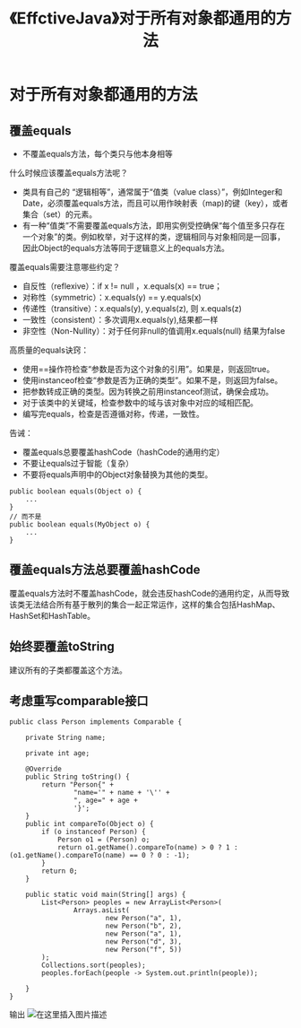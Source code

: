 ﻿---
title: 《EffctiveJava》对于所有对象都通用的方法
categories: EffctiveJava学习
tags: java
---

# 对于所有对象都通用的方法
## 覆盖equals
* 不覆盖equals方法，每个类只与他本身相等

什么时候应该覆盖equals方法呢？
* 类具有自己的 “逻辑相等”，通常属于“值类（value class）”，例如Integer和Date，必须覆盖equals方法，而且可以用作映射表（map)的键（key），或者集合（set）的元素。
* 有一种“值类”不需要覆盖equals方法，即用实例受控确保“每个值至多只存在一个对象”的类。例如枚举，对于这样的类，逻辑相同与对象相同是一回事，因此Object的equals方法等同于逻辑意义上的equals方法。

覆盖equals需要注意哪些约定？
* 自反性（reflexive）：if  x != null ，x.equals(x) == true；
* 对称性（symmetric）：x.equals(y) == y.equals(x)
* 传递性（transitive）：x.equals(y), y.equals(z),  则 x.equals(z)
* 一致性（consistent）：多次调用x.equals(y),结果都一样
* 非空性（Non-Nullity）：对于任何非null的值调用x.equals(null) 结果为false

高质量的equals诀窍：
* 使用==操作符检查“参数是否为这个对象的引用”。如果是，则返回true。
* 使用instanceof检查“参数是否为正确的类型”。如果不是，则返回为false。
* 把参数转成正确的类型。因为转换之前用instanceof测试，确保会成功。
* 对于该类中的关键域，检查参数中的域与该对象中对应的域相匹配。
* 编写完equals，检查是否遵循对称，传递，一致性。

告诫：
* 覆盖equals总要覆盖hashCode（hashCode的通用约定）
* 不要让equals过于智能（复杂）
* 不要将equals声明中的Object对象替换为其他的类型。

```
public boolean equals(Object o) {
	...
}
// 而不是
public boolean equals(MyObject o) {
	...
}
```
## 覆盖equals方法总要覆盖hashCode
覆盖equals方法时不覆盖hashCode，就会违反hashCode的通用约定，从而导致该类无法结合所有基于散列的集合一起正常运作，这样的集合包括HashMap、HashSet和HashTable。

## 始终要覆盖toString
建议所有的子类都覆盖这个方法。

## 考虑重写comparable接口

```
public class Person implements Comparable {

    private String name;

    private int age;

    @Override
    public String toString() {
        return "Person{" +
                "name='" + name + '\'' +
                ", age=" + age +
                '}';
    }
    public int compareTo(Object o) {
        if (o instanceof Person) {
            Person o1 = (Person) o;
            return o1.getName().compareTo(name) > 0 ? 1 : (o1.getName().compareTo(name) == 0 ? 0 : -1);
        }
        return 0;
    }

    public static void main(String[] args) {
        List<Person> peoples = new ArrayList<Person>(
                Arrays.asList(
                        new Person("a", 1),
                        new Person("b", 2),
                        new Person("a", 1),
                        new Person("d", 3),
                        new Person("f", 5))
        );
        Collections.sort(peoples);
        peoples.forEach(people -> System.out.println(people));

    }
}

```
输出
![在这里插入图片描述](https://img-blog.csdnimg.cn/20190328150632161.png)

